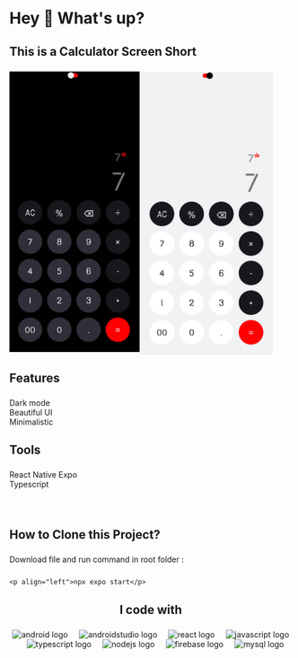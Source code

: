 <h1 align="left">Hey 👋 What's up?</h1>

###

<h2 align="left">This is a Calculator Screen Short</h2>

###

<img align="left" height="500" src="https://raw.githubusercontent.com/VASU-ARDESHANA/Calculator-with-RN/main/ScreenShort/Screenshot_2024-08-05-10-11-42-10_f73b71075b1de7323614b647fe394240.jpg"  />

###

<img align="left" height="505" src="https://raw.githubusercontent.com/VASU-ARDESHANA/Calculator-with-RN/main/ScreenShort/Screenshot_2024-08-05-10-11-55-50_f73b71075b1de7323614b647fe394240.jpg"  />

###

<br clear="both">

<h2 align="left">Features</h2>

###

<p align="left">Dark mode<br>Beautiful UI<br>Minimalistic</p>

###

<h2 align="left">Tools</h2>

###

<p align="left">React Native Expo<br>Typescript</p>

###

<br clear="both">

<h2 align="left">How to Clone this Project?</h2>

###

<p align="left">Download file and run command in root folder :</p>

###
```
<p align="left">npx expo start</p>
```
###

<h2 align="center">I code with</h2>

###

<div align="center">
  <img src="https://cdn.jsdelivr.net/gh/devicons/devicon/icons/android/android-original.svg" height="40" alt="android logo"  />
  <img width="12" />
  <img src="https://cdn.jsdelivr.net/gh/devicons/devicon/icons/androidstudio/androidstudio-original.svg" height="40" alt="androidstudio logo"  />
  <img width="12" />
  <img src="https://cdn.jsdelivr.net/gh/devicons/devicon/icons/react/react-original.svg" height="40" alt="react logo"  />
  <img width="12" />
  <img src="https://cdn.jsdelivr.net/gh/devicons/devicon/icons/javascript/javascript-original.svg" height="40" alt="javascript logo"  />
  <img width="12" />
  <img src="https://cdn.jsdelivr.net/gh/devicons/devicon/icons/typescript/typescript-original.svg" height="40" alt="typescript logo"  />
  <img width="12" />
  <img src="https://cdn.jsdelivr.net/gh/devicons/devicon/icons/nodejs/nodejs-original.svg" height="40" alt="nodejs logo"  />
  <img width="12" />
  <img src="https://cdn.jsdelivr.net/gh/devicons/devicon/icons/firebase/firebase-plain.svg" height="40" alt="firebase logo"  />
  <img width="12" />
  <img src="https://cdn.jsdelivr.net/gh/devicons/devicon/icons/mysql/mysql-original.svg" height="40" alt="mysql logo"  />
</div>

###
